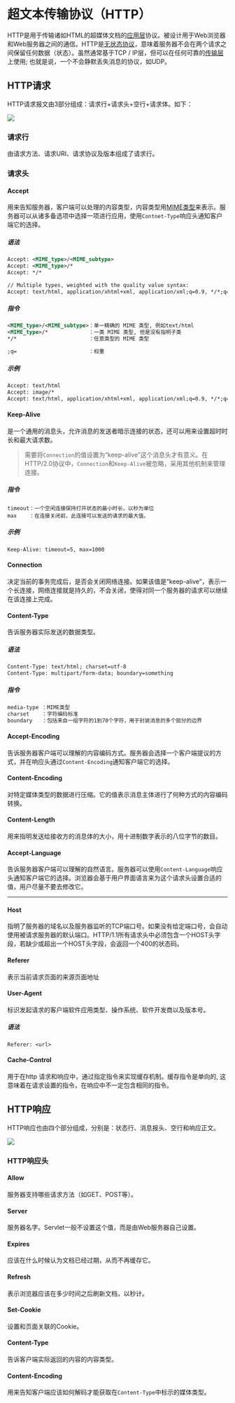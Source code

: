 # 超文本传输协议（HTTP）

HTTP是用于传输诸如HTML的超媒体文档的[应用层](https://en.wikipedia.org/wiki/Application_Layer)协议。被设计用于Web浏览器和Web服务器之间的通信。HTTP是[无状态协议](http://en.wikipedia.org/wiki/Stateless_protocol)，意味着服务器不会在两个请求之间保留任何数据（状态）。虽然通常基于TCP / IP层，但可以在任何可靠的[传输层](https://zh.wikipedia.org/wiki/传输层)上使用; 也就是说，一个不会静默丢失消息的协议，如UDP。

## HTTP请求

HTTP请求报文由3部分组成：请求行+请求头+空行+请求体。如下：

![](https://xiaozhang-image.oss-cn-shanghai.aliyuncs.com/github/network/%E5%BA%94%E7%94%A8%E5%B1%82/http%E8%AF%B7%E6%B1%822.png)

### 请求行

由请求方法、请求URI、请求协议及版本组成了请求行。

### 请求头

#### Accept

用来告知服务器，客户端可以处理的内容类型，内容类型用[MIME类型](https://developer.mozilla.org/zh-CN/docs/Web/HTTP/Basics_of_HTTP/MIME_types)来表示。服务器可以从诸多备选项中选择一项进行应用，使用`Contnet-Type`响应头通知客户端它的选择。

##### 语法

```xml
Accept: <MIME_type>/<MIME_subtype>
Accept: <MIME_type>/*
Accept: */*

// Multiple types, weighted with the quality value syntax:
Accept: text/html, application/xhtml+xml, application/xml;q=0.9, */*;q=0.8
```

##### 指令

```xml
<MIME_type>/<MIME_subtype>：单一精确的 MIME 类型, 例如text/html
<MIME_type>/*             ：一类 MIME 类型, 但是没有指明子类
*/*                       ：任意类型的 MIME 类型

;q=						  ：权重
```

##### 示例

```html
Accept: text/html
Accept: image/*
Accept: text/html, application/xhtml+xml, application/xml;q=0.9, */*;q=0.8
```
#### Keep-Alive

是一个通用的消息头，允许消息的发送者暗示连接的状态，还可以用来设置超时时长和最大请求数。

> 需要将`Connection`的值设置为“keep-alive”这个消息头才有意义。在HTTP/2.0协议中，`Connection`和`Keep-Alive`被忽略，采用其他机制来管理连接。

##### 指令

```
timeout：一个空闲连接保持打开状态的最小时长，以秒为单位
max    ：在连接关闭前，此连接可以发送的请求的最大值。
```

##### 示例

```
Keep-Alive: timeout=5, max=1000
```

#### Connection

决定当前的事务完成后，是否会关闭网络连接。如果该值是“keep-alive”，表示一个长连接，网络连接就是持久的，不会关闭，使得对同一个服务器的请求可以继续在该连接上完成。

#### Content-Type

告诉服务器实际发送的数据类型。

##### 语法

```xml
Content-Type: text/html; charset=utf-8
Content-Type: multipart/form-data; boundary=something
```

##### 指令

```xml
media-type ：MIME类型
charset    ：字符编码标准
boundary   ：包括来自一组字符的1到70个字符，用于封装消息的多个部分的边界
```

#### Accept-Encoding

告诉服务器客户端可以理解的内容编码方式。服务器会选择一个客户端提议的方式，并在响应头通过`Content-Encoding`通知客户端它的选择。

#### Content-Encoding

对特定媒体类型的数据进行压缩。它的值表示消息主体进行了何种方式的内容编码转换。

#### Content-Length

用来指明发送给接收方的消息体的大小，用十进制数字表示的八位字节的数目。

#### Accept-Language

告诉服务器客户端可以理解的自然语言。服务器可以使用`Content-Language`响应头通知客户端它的选择。浏览器会基于用户界面语言来为这个请求头设置合适的值，用户尽量不要去修改它。

----

#### Host

指明了服务器的域名以及服务器监听的TCP端口号。如果没有给定端口号，会自动使用被请求服务器的默认端口。HTTP/1.1所有请求头中必须包含一个HOST头字段，若缺少或超出一个HOST头字段，会返回一个400的状态码。

#### Referer

表示当前请求页面的来源页面地址

#### User-Agent

标识发起请求的客户端软件应用类型、操作系统、软件开发商以及版本号。

##### 语法

```
Referer: <url>
```

#### Cache-Control

用于在http 请求和响应中，通过指定指令来实现缓存机制。缓存指令是单向的, 这意味着在请求设置的指令，在响应中不一定包含相同的指令。

## HTTP响应

HTTP响应也由四个部分组成，分别是：状态行、消息报头、空行和响应正文。

![](https://xiaozhang-image.oss-cn-shanghai.aliyuncs.com/github/network/%E5%BA%94%E7%94%A8%E5%B1%82/httpmessage.jpg)

### HTTP响应头

#### Allow

服务器支持哪些请求方法（如GET、POST等）。

#### Server

服务器名字。Servlet一般不设置这个值，而是由Web服务器自己设置。

#### Expires

应该在什么时候认为文档已经过期，从而不再缓存它。

#### Refresh

表示浏览器应该在多少时间之后刷新文档，以秒计。

#### Set-Cookie

设置和页面关联的Cookie。

#### Content-Type

告诉客户端实际返回的内容的内容类型。

#### Content-Encoding

用来告知客户端应该如何解码才能获取在`Content-Type`中标示的媒体类型。

